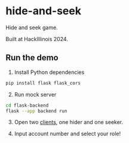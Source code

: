 # hide-and-seek

Hide and seek game.

Built at HackIllinois 2024.

## Run the demo

1. Install Python dependencies

```bash
pip install flask flask_cors
```

2. Run mock server

```bash
cd flask-backend
flask --app backend run
```

3. Open two [clients](https://bluerose73.github.io/hide-and-seek/), one hider and one seeker.

4. Input account number and select your role!